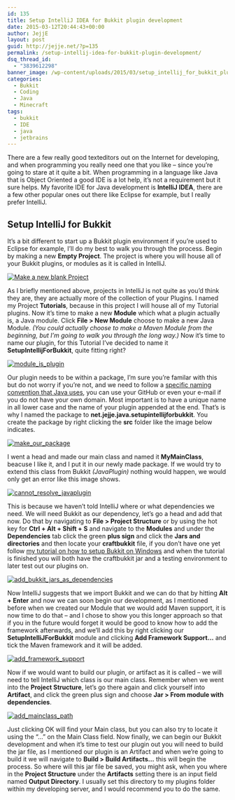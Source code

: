 ```yaml
---
id: 135
title: Setup IntelliJ IDEA for Bukkit plugin development
date: 2015-03-12T20:44:43+00:00
author: JejjE
layout: post
guid: http://jejje.net/?p=135
permalink: /setup-intellij-idea-for-bukkit-plugin-development/
dsq_thread_id:
  - "3839612298"
banner_image: /wp-content/uploads/2015/03/setup_intellij_for_bukkit_plugin_development.png
categories:
  - Bukkit
  - Coding
  - Java
  - Minecraft
tags:
  - bukkit
  - IDE
  - java
  - jetbrains
---
```

There are a few really good texteditors out on the Internet for developing, and when programming you really need one that you like &#8211; since you&#8217;re going to stare at it quite a bit. When programming in a language like Java that is Object Oriented a good IDE is a lot help, it&#8217;s not a requirement but it sure helps. My favorite IDE for Java development is **IntelliJ IDEA**, there are a few other popular ones out there like Eclipse for example, but I really prefer IntelliJ.
<!--more-->
## Setup IntelliJ for Bukkit

It&#8217;s a bit different to start up a Bukkit plugin environment if you&#8217;re used to Eclipse for example, I&#8217;ll do my best to walk you through the process. Begin by making a new **Empty Project**. The project is where you will house all of your Bukkit plugins, or modules as it is called in IntelliJ.

[<img class="aligncenter size-full wp-image-137" src="https://i0.wp.com/jejje.net/wp-content/uploads/2015/03/new_blank_project.png?resize=776%2C731" alt="Make a new blank Project" srcset="https://i0.wp.com/jejje.net/wp-content/uploads/2015/03/new_blank_project.png?w=776 776w, https://i0.wp.com/jejje.net/wp-content/uploads/2015/03/new_blank_project.png?resize=300%2C283 300w" sizes="(max-width: 776px) 100vw, 776px" data-recalc-dims="1" />](https://i2.wp.com/jejje.net/wp-content/uploads/2015/03/new_blank_project.png)

As I briefly mentioned above, projects in IntelliJ is not quite as you&#8217;d think they are, they are actually more of the collection of your Plugins. I named my Project **Tutorials**, because in this project I will house all of my Tutorial plugins. Now it&#8217;s time to make a new **Module** which what a plugin actually is, a Java module. Click **File > New Module** choose to make a new Java Module. _(You could actually choose to make a Maven Module from the beginning, but I&#8217;m going to walk you through the long way.)_ Now it&#8217;s time to name our plugin, for this Tutorial I&#8217;ve decided to name it **SetupIntellijForBukkit**, quite fitting right?

[<img class="aligncenter size-full wp-image-138" src="https://i0.wp.com/jejje.net/wp-content/uploads/2015/03/module_is_plugin.png?resize=772%2C459" alt="module_is_plugin" srcset="https://i2.wp.com/jejje.net/wp-content/uploads/2015/03/module_is_plugin.png?w=772 772w, https://i2.wp.com/jejje.net/wp-content/uploads/2015/03/module_is_plugin.png?resize=300%2C178 300w" sizes="(max-width: 772px) 100vw, 772px" data-recalc-dims="1" />](https://i1.wp.com/jejje.net/wp-content/uploads/2015/03/module_is_plugin.png)

Our plugin needs to be within a package, I&#8217;m sure you&#8217;re familar with this but do not worry if you&#8217;re not, and we need to follow a <a title="Naming Java Packages" href="http://docs.oracle.com/javase/tutorial/java/package/namingpkgs.html" target="_blank" rel="nofollow">specific naming convention that Java uses</a>, you can use your GitHub or even your e-mail if you do not have your own domain. Most important is to have a unique name in all lower case and the name of your plugin appended at the end. That&#8217;s is why I named the package to **net.jejje.java.setupintellijforbukkit**. You create the package by right clicking the **src** folder like the image below indicates.

[<img class="aligncenter size-full wp-image-139" src="https://i2.wp.com/jejje.net/wp-content/uploads/2015/03/make_our_package.png?resize=930%2C747" alt="make_our_package" srcset="https://i0.wp.com/jejje.net/wp-content/uploads/2015/03/make_our_package.png?w=930 930w, https://i1.wp.com/jejje.net/wp-content/uploads/2015/03/make_our_package.png?resize=300%2C241 300w" sizes="(max-width: 930px) 100vw, 930px" data-recalc-dims="1" />](https://i2.wp.com/jejje.net/wp-content/uploads/2015/03/make_our_package.png)

I went a head and made our main class and named it **MyMainClass**, beacuse I like it, and I put it in our newly made package. If we would try to extend this class from Bukkit _(JavaPlugin)_ nothing would happen, we would only get an error like this image shows.

[<img class="aligncenter size-full wp-image-148" src="https://i1.wp.com/jejje.net/wp-content/uploads/2015/03/cannot_resolve_javaplugin.png?resize=454%2C182" alt="cannot_resolve_javaplugin" srcset="https://i2.wp.com/jejje.net/wp-content/uploads/2015/03/cannot_resolve_javaplugin.png?w=454 454w, https://i1.wp.com/jejje.net/wp-content/uploads/2015/03/cannot_resolve_javaplugin.png?resize=300%2C120 300w" sizes="(max-width: 454px) 100vw, 454px" data-recalc-dims="1" />](https://i0.wp.com/jejje.net/wp-content/uploads/2015/03/cannot_resolve_javaplugin.png)

This is because we haven&#8217;t told IntelliJ where or what dependencies we need. We will need Bukkit as our dependency, let&#8217;s go a head and add that now. Do that by navigating to **File > Project Structure** or by using the hot key for **Ctrl + Alt + Shift + S** and navigate to the **Modules** and under the **Dependencies** tab click the green **plus sign** and click the **Jars and directories** and then locate your **craftbukkit** file, if you don&#8217;t have one yet follow [my tutorial on how to setup Bukkit on Windows](http://jejje.net/how-to-setup-a-minecraft-server-on-windows/ "How to setup a Minecraft server on Windows") and when the tutorial is finished you will both have the craftbukkit jar and a testing environment to later test out our plugins on.

[<img class="aligncenter size-full wp-image-141" src="https://i0.wp.com/jejje.net/wp-content/uploads/2015/03/add_bukkit_jars_as_dependencies.png?resize=865%2C581" alt="add_bukkit_jars_as_dependencies" srcset="https://i2.wp.com/jejje.net/wp-content/uploads/2015/03/add_bukkit_jars_as_dependencies.png?w=865 865w, https://i2.wp.com/jejje.net/wp-content/uploads/2015/03/add_bukkit_jars_as_dependencies.png?resize=300%2C202 300w" sizes="(max-width: 865px) 100vw, 865px" data-recalc-dims="1" />](https://i2.wp.com/jejje.net/wp-content/uploads/2015/03/add_bukkit_jars_as_dependencies.png)

Now IntelliJ suggests that we import Bukkit and we can do that by hitting **Alt + Enter** and now we can soon begin our development, as I mentioned before when we created our Module that we would add Maven support, it is now time to do that &#8211; and I chose to show you this longer approach so that if you in the future would forget it would be good to know how to add the framework afterwards, and we&#8217;ll add this by right clicking our **SetupIntelliJForBukkit** module and clicking **Add Framework Support&#8230;** and tick the Maven framework and it will be added.

[<img class="aligncenter size-full wp-image-144" src="https://i2.wp.com/jejje.net/wp-content/uploads/2015/03/add_framework_support.png?resize=523%2C252" alt="add_framework_support" srcset="https://i2.wp.com/jejje.net/wp-content/uploads/2015/03/add_framework_support.png?w=523 523w, https://i2.wp.com/jejje.net/wp-content/uploads/2015/03/add_framework_support.png?resize=300%2C145 300w" sizes="(max-width: 523px) 100vw, 523px" data-recalc-dims="1" />](https://i0.wp.com/jejje.net/wp-content/uploads/2015/03/add_framework_support.png)

Now if we would want to build our plugin, or artifact as it is called &#8211; we will need to tell IntelliJ which class is our main class. Remember when we went into the **Project Structure**, let&#8217;s go there again and click yourself into **Artifact**, and click the green plus sign and choose **Jar > From module with dependencies**.

[<img class="aligncenter size-full wp-image-146" src="https://i0.wp.com/jejje.net/wp-content/uploads/2015/03/add_mainclass_path.png?resize=510%2C344" alt="add_mainclass_path" srcset="https://i2.wp.com/jejje.net/wp-content/uploads/2015/03/add_mainclass_path.png?w=510 510w, https://i0.wp.com/jejje.net/wp-content/uploads/2015/03/add_mainclass_path.png?resize=300%2C202 300w" sizes="(max-width: 510px) 100vw, 510px" data-recalc-dims="1" />](https://i2.wp.com/jejje.net/wp-content/uploads/2015/03/add_mainclass_path.png)

Just clicking OK will find your Main class, but you can also try to locate it using the &#8220;&#8230;&#8221; on the Main Class field. Now finally, we can begin our Bukkit development and when it&#8217;s time to test our plugin out you will need to build the jar file, as I mentioned our plugin is an Artifact and when we&#8217;re going to build it we will navigate to **Build > Build Artifacts&#8230;** this will begin the process. So where will this jar file be saved, you might ask, when you where in the **Project Structure** under the **Artifacts** setting there is an input field named **Output Directory**. I usually set this directory to my plugins folder within my developing server, and I would recommend you to do the same.

<div style="font-size:0px;height:0px;line-height:0px;margin:0;padding:0;clear:both">
</div>